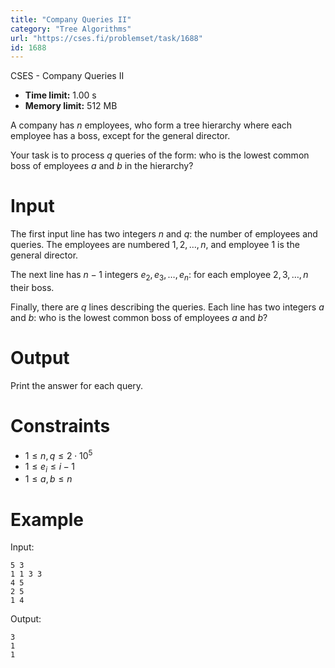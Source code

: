 ```yaml
---
title: "Company Queries II"
category: "Tree Algorithms"
url: "https://cses.fi/problemset/task/1688"
id: 1688
---
```


CSES - Company Queries II

  * **Time limit:** 1.00 s
  * **Memory limit:** 512 MB

A company has $n$ employees, who form a tree hierarchy where each employee has
a boss, except for the general director.

Your task is to process $q$ queries of the form: who is the lowest common boss
of employees $a$ and $b$ in the hierarchy?

# Input

The first input line has two integers $n$ and $q$: the number of employees and
queries. The employees are numbered $1,2,\dots,n$, and employee $1$ is the
general director.

The next line has $n-1$ integers $e_2,e_3,\dots,e_n$: for each employee
$2,3,\dots,n$ their boss.

Finally, there are $q$ lines describing the queries. Each line has two
integers $a$ and $b$: who is the lowest common boss of employees $a$ and $b$?

# Output

Print the answer for each query.

# Constraints

  * $1 \le n,q \le 2 \cdot 10^5$
  * $1 \le e_i \le i-1$
  * $1 \le a,b \le n$

# Example

Input:

    
    
    5 3
    1 1 3 3
    4 5
    2 5
    1 4
    

Output:

    
    
    3
    1
    1
    

